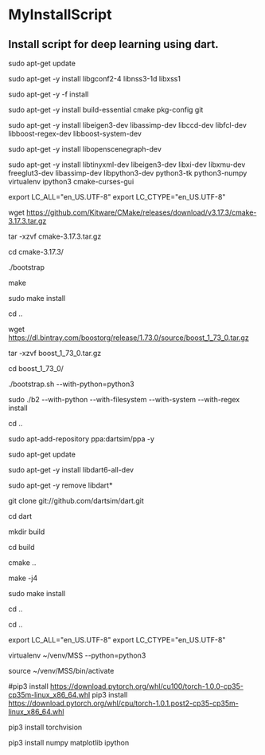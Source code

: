 # MyInstallScript
Install script for deep learning using dart.
-----------------------------------------------
sudo apt-get update 

sudo apt-get -y install libgconf2-4 libnss3-1d libxss1 

sudo apt-get -y -f install 

sudo apt-get -y install build-essential cmake pkg-config git 

sudo apt-get -y install libeigen3-dev libassimp-dev libccd-dev libfcl-dev libboost-regex-dev libboost-system-dev 

sudo apt-get -y install libopenscenegraph-dev 

sudo apt-get -y install libtinyxml-dev libeigen3-dev libxi-dev libxmu-dev freeglut3-dev libassimp-dev libpython3-dev python3-tk python3-numpy virtualenv ipython3 cmake-curses-gui

export LC_ALL="en_US.UTF-8"
export LC_CTYPE="en_US.UTF-8"

wget https://github.com/Kitware/CMake/releases/download/v3.17.3/cmake-3.17.3.tar.gz

tar -xzvf cmake-3.17.3.tar.gz

cd cmake-3.17.3/

./bootstrap

make

sudo make install

cd ..

wget https://dl.bintray.com/boostorg/release/1.73.0/source/boost_1_73_0.tar.gz

tar -xzvf boost_1_73_0.tar.gz 

cd boost_1_73_0/

./bootstrap.sh --with-python=python3

sudo ./b2 --with-python --with-filesystem --with-system --with-regex install

cd ..

sudo apt-add-repository ppa:dartsim/ppa -y

sudo apt-get update

sudo apt-get -y install libdart6-all-dev

sudo apt-get -y remove libdart*

git clone git://github.com/dartsim/dart.git

cd dart

mkdir build

cd build

cmake ..

make -j4

sudo make install

cd ..

cd ..

export LC_ALL="en_US.UTF-8"
export LC_CTYPE="en_US.UTF-8"

virtualenv ~/venv/MSS --python=python3

source ~/venv/MSS/bin/activate

#pip3 install https://download.pytorch.org/whl/cu100/torch-1.0.0-cp35-cp35m-linux_x86_64.whl
pip3 install https://download.pytorch.org/whl/cpu/torch-1.0.1.post2-cp35-cp35m-linux_x86_64.whl

pip3 install torchvision

pip3 install numpy matplotlib ipython
